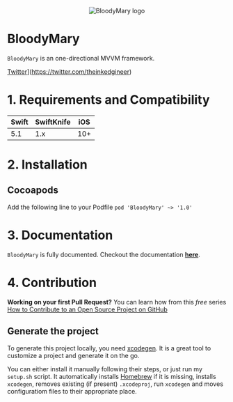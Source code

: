 <p align="center">
<img src="BloodyMary-logo-small.png" alt="BloodyMary logo">
</p>

# BloodyMary

`BloodyMary` is an one-directional MVVM framework.

[Twitter](https://img.shields.io/twitter/url/https/theinkedgineer.svg?label=TheInkedgineer&style=social)](https://twitter.com/theinkedgineer)

# 1. Requirements and Compatibility
| Swift               | SwiftKnife     |  iOS     |
|-----------------|----------------|---------|
|       5.1            | 1.x                |  10+     |

# 2. Installation

## Cocoapods

Add the following line to your Podfile
` pod 'BloodyMary' ~> '1.0' `


# 3. Documentation
`BloodyMary` is fully documented. Checkout the documentation [**here**](https://theinkedengineer.github.io/BloodyMary/docs/1.x/index.html).

# 4. Contribution

**Working on your first Pull Request?** You can learn how from this *free* series [How to Contribute to an Open Source Project on GitHub](https://egghead.io/series/how-to-contribute-to-an-open-source-project-on-github)

## Generate the project
To generate this project locally, you need [xcodegen](https://github.com/yonaskolb/XcodeGen). It is a great tool to customize a project and generate it on the go.

You can either install it manually following their steps, or just run my `setup.sh` script. It automatically installs [Homebrew](https://brew.sh) if it is missing, installs `xcodegen`, removes existing (if present) `.xcodeproj`, run `xcodegen` and moves configuratiom files to their appropriate place.
